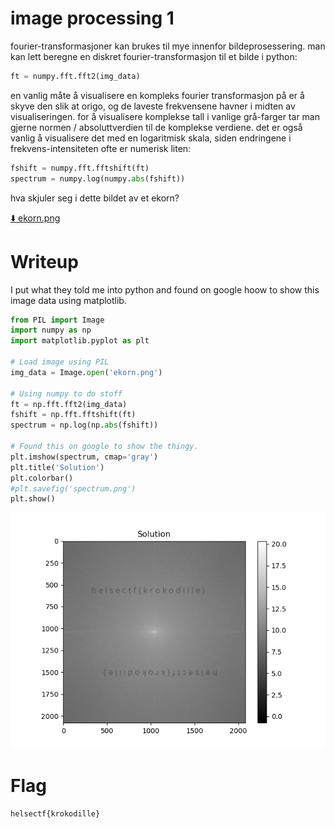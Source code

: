 # image processing 1

fourier-transformasjoner kan brukes til mye innenfor bildeprosessering. man kan lett beregne en diskret fourier-transformasjon til et bilde i python:

```python
ft = numpy.fft.fft2(img_data)
```
en vanlig måte å visualisere en kompleks fourier transformasjon på er å skyve den slik at origo, og de laveste frekvensene havner i midten av visualiseringen. for å visualisere komplekse tall i vanlige grå-farger tar man gjerne normen / absoluttverdien til de komplekse verdiene. det er også vanlig å visualisere det med en logaritmisk skala, siden endringene i frekvens-intensiteten ofte er numerisk liten:

```python
fshift = numpy.fft.fftshift(ft)
spectrum = numpy.log(numpy.abs(fshift))
```

hva skjuler seg i dette bildet av et ekorn?

[⬇️ ekorn.png](ekorn.png)

# Writeup

I put what they told me into python and found on google hoow to show this image data using matplotlib. 

```python
from PIL import Image
import numpy as np
import matplotlib.pyplot as plt

# Load image using PIL
img_data = Image.open('ekorn.png')

# Using numpy to do stoff
ft = np.fft.fft2(img_data)
fshift = np.fft.fftshift(ft)
spectrum = np.log(np.abs(fshift))

# Found this on google to show the thingy.
plt.imshow(spectrum, cmap='gray')
plt.title('Solution')
plt.colorbar()
#plt.savefig('spectrum.png')
plt.show()
```

![spectrum](spectrum.png)

# Flag

```
helsectf{krokodille}